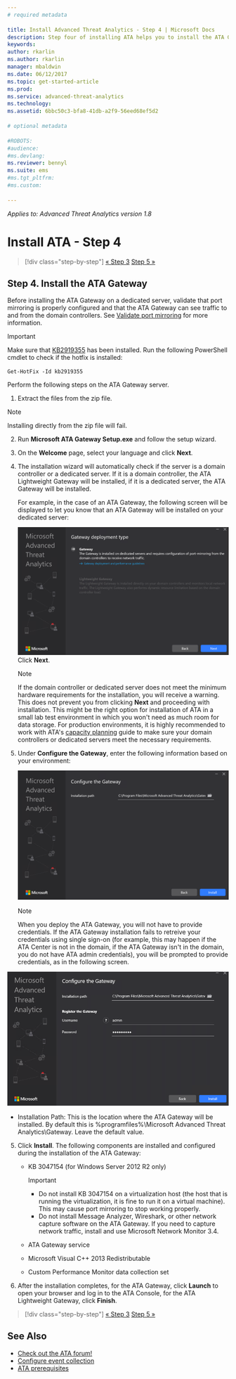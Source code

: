 ```yaml
---
# required metadata

title: Install Advanced Threat Analytics - Step 4 | Microsoft Docs
description: Step four of installing ATA helps you to install the ATA Gateway.
keywords:
author: rkarlin
ms.author: rkarlin
manager: mbaldwin
ms.date: 06/12/2017
ms.topic: get-started-article
ms.prod:
ms.service: advanced-threat-analytics
ms.technology:
ms.assetid: 6bbc50c3-bfa8-41db-a2f9-56eed68ef5d2

# optional metadata

#ROBOTS:
#audience:
#ms.devlang:
ms.reviewer: bennyl
ms.suite: ems
#ms.tgt_pltfrm:
#ms.custom:

---
```


*Applies to: Advanced Threat Analytics version 1.8*



# Install ATA - Step 4

>[!div class="step-by-step"]
[« Step 3](install-ata-step3.md)
[Step 5 »](install-ata-step5.md)

## Step 4. Install the ATA Gateway

Before installing the ATA Gateway on a dedicated server, validate that port mirroring is properly configured and that the ATA Gateway can see traffic to and from the domain controllers. See [Validate port mirroring](validate-port-mirroring.md) for more information.


> [!IMPORTANT]
> Make sure that [KB2919355](http://support.microsoft.com/kb/2919355/) has been installed.  Run the following PowerShell cmdlet to check if the hotfix is installed:
>
> `Get-HotFix -Id kb2919355`

Perform the following steps on the ATA Gateway server.

1.  Extract the files from the zip file. 
> [!NOTE] 
> Installing directly from the zip file will fail.

2.  Run **Microsoft ATA Gateway Setup.exe** and follow the setup wizard.

3.  On the **Welcome** page, select your language and click **Next**.

4.  The installation wizard will automatically check if the server is a domain controller or a dedicated server. If it is a domain controller, the ATA Lightweight Gateway will be installed, if it is a dedicated server, the ATA Gateway will be installed. 
    
    For example, in the case of an ATA Gateway, the following screen will be displayed to let you know that an ATA Gateway will be installed on your dedicated server:
    
    ![ATA Gateway installation](media/ata-gw-install.png)
    Click **Next**.

    > [!NOTE] 
    > If the domain controller or dedicated server does not meet the minimum hardware requirements for the installation, you will receive a warning. This does not prevent you from clicking **Next** and proceeding with installation. This might be the right option for installation of ATA in a small lab test environment in which you won't need as much room for data storage. For production environments, it is highly recommended to work with ATA's [capacity planning](ata-capacity-planning.md) guide to make sure your domain controllers or dedicated servers meet the necessary requirements.

4.  Under **Configure the Gateway**, enter the following information based on your environment:

    ![ATA gateway configuration image](media/ata-gw-configure.png)

    > [!NOTE]
    > When you deploy the ATA Gateway, you will not have to provide credentials. If the ATA Gateway installation fails to retreive your credentials using single sign-on (for example, this may happen if the ATA Center is not in the domain, if the ATA Gateway isn't in the domain, you do not have ATA admin credentials), you will be prompted to provide credentials, as in the following screen. 

  ![ATA gateway provide credentials](media/ata-install-credentials.png)

   - Installation Path: This is the location where the ATA Gateway will be installed. By default this is  %programfiles%\Microsoft Advanced Threat Analytics\Gateway. Leave the default value.
    
5. Click **Install**. The following components are installed and configured during the installation of the ATA Gateway:

    -   KB 3047154 (for Windows Server 2012 R2 only)

        > [!IMPORTANT]
        > -   Do not install KB 3047154 on a virtualization host (the host that is running the virtualization, it is fine to run it on a virtual machine). This may cause port mirroring to stop working properly. 
        > -   Do not install Message Analyzer, Wireshark, or other network capture software on the ATA Gateway. If you need to capture network traffic, install and use Microsoft Network Monitor 3.4.

    -   ATA Gateway service
    -   Microsoft Visual C++ 2013 Redistributable
    -   Custom Performance Monitor data collection set

5.  After the installation completes, for the ATA Gateway, click **Launch** to open your browser and log in to the ATA Console, for the ATA Lightweight Gateway, click **Finish**.


>[!div class="step-by-step"]
[« Step 3](install-ata-step3.md)
[Step 5 »](install-ata-step5.md)

## See Also

- [Check out the ATA forum!](https://social.technet.microsoft.com/Forums/security/home?forum=mata)
- [Configure event collection](configure-event-collection.md)
- [ATA prerequisites](ata-prerequisites.md)


